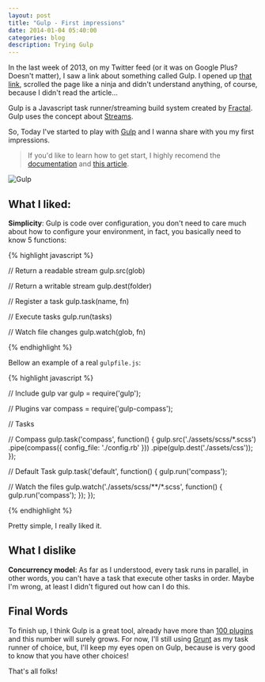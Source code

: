 ```yaml
---
layout: post
title: "Gulp - First impressions"
date: 2014-01-04 05:40:00
categories: blog
description: Trying Gulp
---
```


In the last week of 2013, on my Twitter feed (or it was on Google Plus? Doesn't matter), I saw a link about something called Gulp. I opened up <a href="http://travismaynard.com/writing/no-need-to-grunt-take-a-gulp-of-fresh-air" target="_blank">that link</a>, scrolled the page like a ninja and didn't understand anything, of course, because I didn't read the article...

Gulp is a Javascript task runner/streaming build system created by <a href="http://wearefractal.com" target="_blank">Fractal</a>. Gulp uses the concept about <a href="https://github.com/substack/stream-handbook" target="_blank">Streams</a>.

So, Today I've started to play with <a href="http://gulpjs.com" target="_blank">Gulp</a> and I wanna share with you my first impressions.

> If you'd like to learn how to get start, I highly recomend the <a href="https://github.com/gulpjs/gulp/blob/master/README.md#gulp---" target="_blank">documentation</a> and <a href="http://travismaynard.com/writing/getting-started-with-gulp" target="_blank">this article</a>.

<img src="/img/gulp.jpg" alt="Gulp">

## What I liked:

**Simplicity**:
Gulp is code over configuration, you don't need to care much about how to configure your environment, in fact, you basically need to know 5 functions:

{% highlight javascript %}

// Return a readable stream
gulp.src(glob)

// Return a writable stream
gulp.dest(folder)

// Register a task
gulp.task(name, fn)

// Execute tasks
gulp.run(tasks)

// Watch file changes
gulp.watch(glob, fn)

{% endhighlight %}

Bellow an example of a real `gulpfile.js`:

{% highlight javascript %}

// Include gulp
var gulp = require('gulp');

// Plugins
var compass = require('gulp-compass');

// Tasks

// Compass
gulp.task('compass', function() {
  gulp.src('./assets/scss/*.scss')
      .pipe(compass({
        config_file: './config.rb'
      }))
      .pipe(gulp.dest('./assets/css'));
});

// Default Task
gulp.task('default', function() {
  gulp.run('compass');

  // Watch the files
  gulp.watch('./assets/scss/**/*.scss', function() {
    gulp.run('compass');
  });
});

{% endhighlight %}

Pretty simple, I really liked it.

## What I dislike

**Concurrency model**:
As far as I understood, every task runs in parallel, in other words, you can't have a task that execute other tasks in order. Maybe I'm wrong, at least I didn't figured out how can I do this.

## Final Words

To finish up, I think Gulp is a great tool, already have more than <a href="http://gratimax.github.io/search-gulp-plugins/" target="_blank">100 plugins</a> and this number will surely grows. For now, I'll still using <a href="http://gruntjs.com/" target="_blank">Grunt</a> as my task runner of choice, but, I'll keep my eyes open on Gulp, because is very good to know that you have other choices!

That's all folks!
